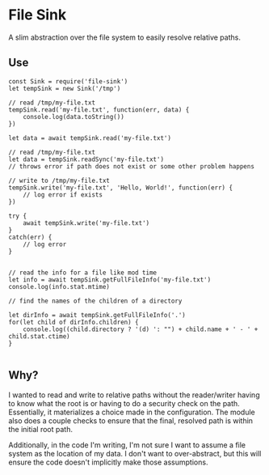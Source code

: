 # File Sink

A slim abstraction over the file system to easily resolve relative paths.

## Use

```
const Sink = require('file-sink')
let tempSink = new Sink('/tmp')

// read /tmp/my-file.txt
tempSink.read('my-file.txt', function(err, data) {
	console.log(data.toString())
})

let data = await tempSink.read('my-file.txt')

// read /tmp/my-file.txt
let data = tempSink.readSync('my-file.txt')
// throws error if path does not exist or some other problem happens

// write to /tmp/my-file.txt
tempSink.write('my-file.txt', 'Hello, World!', function(err) {
	// log error if exists
})

try {
	await tempSink.write('my-file.txt')
}
catch(err) {
	// log error
}


// read the info for a file like mod time
let info = await tempSink.getFullFileInfo('my-file.txt')
console.log(info.stat.mtime)

// find the names of the children of a directory

let dirInfo = await tempSink.getFullFileInfo('.')
for(let child of dirInfo.children) {
	console.log((child.directory ? '(d) ': "") + child.name + ' - ' + child.stat.ctime)
}


```

## Why?

I wanted to read and write to relative paths without the reader/writer having to
know what the root is or having to do a security check on the path. Essentially, 
it materializes a choice made in the configuration. The module also
does a couple checks to ensure that the final, resolved path is within the
initial root path. 

Additionally, in the code I'm writing, I'm not sure I want to assume a file 
system as the location of my data. I don't want to over-abstract, but this will 
ensure the code doesn't implicitly make those assumptions.